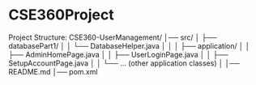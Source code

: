 # CSE360Project

Project Structure:
CSE360-UserManagement/
│── src/
│   ├── databasePart1/
│   │   └── DatabaseHelper.java
│   │
│   ├── application/
│   │   ├── AdminHomePage.java
│   │   ├── UserLoginPage.java
│   │   ├── SetupAccountPage.java
│   │   └── ... (other application classes)
│
│── README.md
│── pom.xml
